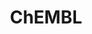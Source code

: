 ---
bigquery: https://console.cloud.google.com/bigquery?p=patents-public-data&d=ebi_chembl&page=dataset
citation: '"The ChEMBL database in 2017." Anna Gaulton, Anne Hersey, Michał Nowotka,
  A Patrícia Bento, Jon Chambers, David Mendez, Prudence Mutowo, Francis Atkinson,
  Louisa J Bellis, Elena Cibrián-Uhalte, Mark Davies, Nathan Dedman, Anneli Karlsson,
  María Paula Magariños, John P Overington, George Papadatos, Ines Smit, Andrew R
  Leach Nucleic acids Research (2017) 45 (Database Issue), D945-D954'
contributors: European Bioinformatics Institute
cost: None
description: ChEMBL Data is a manually curated database of small molecules used in
  drug discovery, including information about existing patented drugs.
documentation: 'schema: https://www.ebi.ac.uk/chembl/db_schema


  '
last_edit: Mon, 04 Apr 2022 19:07:30 GMT
location: https://console.cloud.google.com/marketplace/product/google_patents_public_datasets/chembl
maintained_by: EMBL-EBI, an outstation of European Molecular Biology Laboratory
related_publications: '

  ChEMBL: towards direct deposition of bioassay data.


  Mendez D, Gaulton A, Bento AP, Chambers J, De Veij M, Félix E, Magariños MP, Mosquera
  JF, Mutowo P, Nowotka M, Gordillo-Marañón M, Hunter F, Junco L, Mugumbate G, Rodriguez-Lopez
  M, Atkinson F, Bosc N, Radoux CJ, Segura-Cabrera A, Hersey A, Leach AR.


  — Nucleic Acids Res. 2019; 47(D1):D930-D940. doi: 10.1093/nar/gky1075

  '
schema_fields: '[''site_id'', ''country'', ''irac_code'', ''domain_id'', ''published_type'',
  ''molfile'', ''assay_class_id'', ''pathway_id'', ''standard_inchi_key'', ''pathway_key'',
  ''mol_frac_id'', ''warning_class'', ''alogp'', ''level3'', ''assay_test_type'',
  ''efo_term'', ''mecref_id'', ''doc_type'', ''comp_class_id'', ''warning_id'', ''parent_molregno'',
  ''l6'', ''mesh_heading'', ''le'', ''go_id'', ''stem'', ''first_in_class'', ''relationship_desc'',
  ''status'', ''src_description'', ''hrac_code'', ''type'', ''cell_ontology_id'',
  ''curated_by'', ''warning_type'', ''chebi_par_id'', ''cellosaurus_id'', ''short_name'',
  ''usan_year'', ''bto_id'', ''drug_substance_flag'', ''qudt_units'', ''targrel_id'',
  ''compd_id'', ''compound_key'', ''qed_weighted'', ''first_page'', ''usan_stem_definition'',
  ''enzyme_name'', ''submission_date'', ''assay_organism'', ''acd_most_apka'', ''active_molregno'',
  ''acd_logp'', ''pref_name'', ''confidence'', ''log_id'', ''warnref_id'', ''aidx'',
  ''annotation'', ''l8'', ''ref_type'', ''patent_expire_date'', ''src_compound_id'',
  ''ro3_pass'', ''volume'', ''level4'', ''num_lipinski_ro5_violations'', ''indication_class'',
  ''drug_record_id'', ''site_residues'', ''patent_id'', ''cx_logd'', ''component_id'',
  ''trade_name'', ''aromatic_rings'', ''level2_description'', ''molecular_species'',
  ''sequence_md5sum'', ''co_stem_id'', ''mc_target_type'', ''biocomp_id'', ''data_validity_comment'',
  ''cpd_str_alert_id'', ''component_synonym'', ''l2'', ''direct_interaction'', ''patent_use_code'',
  ''isoform'', ''company'', ''met_id'', ''previous_company'', ''hba_lipinski'', ''pchembl_value'',
  ''innovator_company'', ''assay_param_id'', ''accession'', ''tissue_id'', ''mol_hrac_id'',
  ''year'', ''irac_class_id'', ''domain_description'', ''binding_site_comment'', ''issue'',
  ''tid'', ''domain_type'', ''level4_description'', ''predbind_id'', ''relation'',
  ''smarts'', ''chembl_id'', ''withdrawn_flag'', ''priority'', ''warning_country'',
  ''ref_url'', ''relationship'', ''enzyme_tid'', ''description'', ''result_flag'',
  ''upper_value'', ''standard_text_value'', ''product_id'', ''title'', ''mec_id'',
  ''last_active'', ''class_level'', ''subgroup'', ''route'', ''mesh_id'', ''formulation_id'',
  ''therapeutic_flag'', ''authors'', ''mutation'', ''hbd_lipinski'', ''related_tid'',
  ''cell_source_organism'', ''caloha_id'', ''synonyms'', ''acd_most_bpka'', ''uo_units'',
  ''parent_id'', ''cell_source_tissue'', ''last_page'', ''availability_type'', ''chirality'',
  ''level1'', ''standard_value'', ''db_version'', ''publication_number'', ''l7'',
  ''ridx'', ''prodrug'', ''approval_date'', ''rgid'', ''withdrawn_reason'', ''protein_class_desc'',
  ''organism'', ''mechanism_comment'', ''parameter_type'', ''ap_id'', ''std_act_id'',
  ''ddd_comment'', ''standard_inchi'', ''set_name'', ''hrac_class_id'', ''assay_source'',
  ''mc_tax_id'', ''source'', ''src_assay_id'', ''applicant_full_name'', ''met_comment'',
  ''uberon_id'', ''ingredient'', ''assay_strain'', ''cell_id'', ''withdrawn_country'',
  ''alert_name'', ''heavy_atoms'', ''src_id'', ''withdrawn_year'', ''cell_description'',
  ''syn_type'', ''bao_id'', ''text_value'', ''cx_most_bpka'', ''full_molformula'',
  ''hba'', ''first_approval'', ''natural_product'', ''max_phase'', ''species_group_flag'',
  ''aspect'', ''pubmed_id'', ''assay_subcellular_fraction'', ''compound_name'', ''tbl'',
  ''tax_id'', ''source_domain_id'', ''mc_target_accession'', ''lle'', ''substrate_record_id'',
  ''published_value'', ''selectivity_comment'', ''parent_go_id'', ''molsyn_id'', ''parent_type'',
  ''ass_cls_map_id'', ''assay_desc'', ''target_mapping'', ''record_id'', ''research_stem'',
  ''cidx'', ''res_stem_id'', ''job_id'', ''bao_format'', ''targcomp_id'', ''downgraded'',
  ''who_extra'', ''standard_upper_value'', ''path'', ''mw_freebase'', ''num_alerts'',
  ''ddd_value'', ''sequence'', ''creation_date'', ''value'', ''name'', ''helm_notation'',
  ''usan_stem'', ''assay_tax_id'', ''usan_substem'', ''structure_type'', ''relationship_type'',
  ''confidence_score'', ''prod_pat_id'', ''strength'', ''mechanism_of_action'', ''warning_description'',
  ''assay_category'', ''alert_set_id'', ''sei'', ''target_type'', ''assay_cell_type'',
  ''src_short_name'', ''cx_logp'', ''updated_by'', ''withdrawn_class'', ''target_desc'',
  ''protclasssyn_id'', ''ddd_units'', ''stat'', ''metref_id'', ''active_ingredient'',
  ''rtb'', ''assay_id'', ''max_phase_for_ind'', ''protein_class_synonym'', ''parenteral'',
  ''frac_code'', ''protein_class_id'', ''version'', ''indref_id'', ''major_class'',
  ''cell_source_tax_id'', ''compsyn_id'', ''oc_id'', ''activity_id'', ''met_conversion'',
  ''published_relation'', ''dosage_form'', ''disease_efficacy'', ''warning_year'',
  ''entity_type'', ''domain_name'', ''psa'', ''acd_logd'', ''definition'', ''cx_most_apka'',
  ''level2'', ''smid'', ''ddd_id'', ''prediction_method'', ''normal_range_min'', ''standard_relation'',
  ''ad_type'', ''cell_name'', ''bei'', ''l5'', ''journal'', ''toid'', ''published_units'',
  ''assay_type'', ''frac_class_id'', ''inorganic_flag'', ''end_position'', ''num_ro5_violations'',
  ''cl_lincs_id'', ''doi'', ''mol_irac_id'', ''parameter_value'', ''idx'', ''l1'',
  ''abstract'', ''clo_id'', ''action_type'', ''mc_target_name'', ''delist_flag'',
  ''level1_description'', ''alert_id'', ''curation_comment'', ''molecule_type'', ''tid_fixed'',
  ''who_name'', ''nda_type'', ''mw_monoisotopic'', ''usan_stem_id'', ''units'', ''normal_range_max'',
  ''assay_tissue'', ''hbd'', ''as_id'', ''site_name'', ''atc_code'', ''standard_flag'',
  ''mol_atc_id'', ''efo_id'', ''potential_duplicate'', ''start_position'', ''l4'',
  ''homologue'', ''metabolite_record_id'', ''level5'', ''label'', ''db_source'', ''actsm_id'',
  ''entity_id'', ''ref_id'', ''canonical_smiles'', ''patent_no'', ''dosed_ingredient'',
  ''ddd_admr'', ''drugind_id'', ''oral'', ''comp_go_id'', ''updated_on'', ''standard_type'',
  ''mc_organism'', ''class_type'', ''level3_description'', ''activity_count'', ''molecular_mechanism'',
  ''topical'', ''variant_id'', ''molregno'', ''drug_product_flag'', ''polymer_flag'',
  ''l3'', ''standard_units'', ''black_box_warning'', ''orig_description'', ''comments'',
  ''bao_endpoint'', ''component_type'', ''full_mwt'', ''activity_comment'', ''sitecomp_id'',
  ''stem_class'', ''doc_id'']'
shortname: chembl
tags:
- biotechnology
- health
- chemical
- bioinformatics
- medical
terms_of_use: CC BY-SA 3.0
title: ChEMBL
uuid: e232a192-965c-4ec9-904c-155b6dfe56c5
---